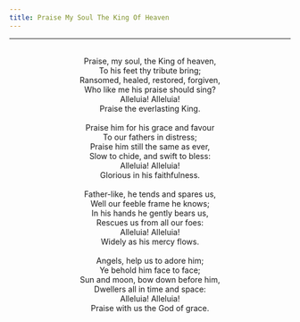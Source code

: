 ```yaml
---
title: Praise My Soul The King Of Heaven
---
```


---
<center>
<br/>
Praise, my soul, the King of heaven,<br/>
To his feet thy tribute bring;<br/>
Ransomed, healed, restored, forgiven,<br/>
Who like me his praise should sing?<br/>
Alleluia! Alleluia!<br/>
Praise the everlasting King.<br/>
<br/>
Praise him for his grace and favour<br/>
To our fathers in distress;<br/>
Praise him still the same as ever,<br/>
Slow to chide, and swift to bless:<br/>
Alleluia! Alleluia!<br/>
Glorious in his faithfulness.<br/>
<br/>
Father-like, he tends and spares us,<br/>
Well our feeble frame he knows;<br/>
In his hands he gently bears us,<br/>
Rescues us from all our foes:<br/>
Alleluia! Alleluia!<br/>
Widely as his mercy flows.<br/>
<br/>
Angels, help us to adore him;<br/>
Ye behold him face to face;<br/>
Sun and moon, bow down before him,<br/>
Dwellers all in time and space:<br/>
Alleluia! Alleluia!<br/>
Praise with us the God of grace.<br/>

</center>